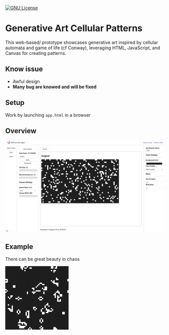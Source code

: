 [![GNU License](https://img.shields.io/badge/license-GNU-blue.svg)](https://github.com/strawberry-development/generative-art-cellular-patterns/blob/main/LICENSE)
# Generative Art Cellular Patterns
This web-based/ prototype showcases generative art inspired by cellular automata and game of life (cf Conway), leveraging HTML, JavaScript, and Canvas for creating patterns. 

## Know issue
- Awful design
- **Many bug are knowed and will be fixed**

## Setup

Work by launching `app.html` in a browser

## Overview
![Overview of the page](.example/Screenshot.png "Screenshot")

## Example

There can be great beauty in chaos

<p align="left">
    <img src="https://github.com/strawberry-development/generative-art-cellular-patterns/blob/main/.example/original_2024-08-20T19-35-24-583Z.gif" alt="Example Art">
</p>
